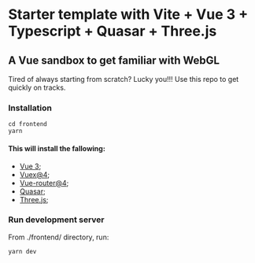 # Starter template with Vite + Vue 3 + Typescript + Quasar + Three.js
## A Vue sandbox to get familiar with WebGL
Tired of always starting from scratch? Lucky you!!! Use this repo to get quickly on tracks.

### Installation
```
cd frontend
yarn
```

#### This will install the fallowing:
- [Vue 3](https://v3.vuejs.org);
- [Vuex@4](https://vuex.vuejs.org);
- [Vue-router@4](https://router.vuejs.org);
- [Quasar](https://quasar.dev);
- [Three.js](https://threejs.org);

### Run development server
From ./frontend/ directory, run:
```
yarn dev
```